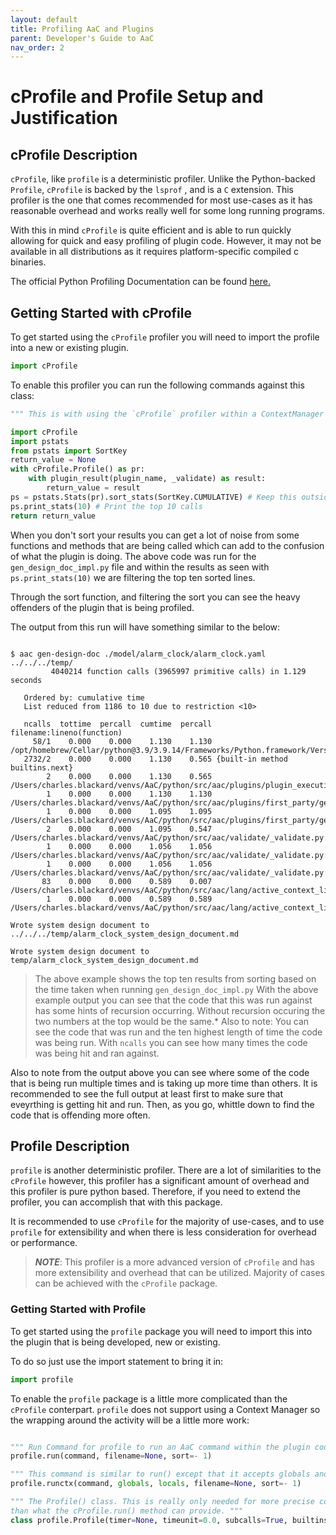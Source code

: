 ```yaml
---
layout: default
title: Profiling AaC and Plugins
parent: Developer's Guide to AaC
nav_order: 2
---
```


# cProfile and Profile Setup and Justification

## cProfile Description

`cProfile`, like `profile` is a deterministic profiler. Unlike the Python-backed `Profile`, `cProfile` is backed by the `lsprof` , and is a `C` extension.
This profiler is the one that comes recommended for most use-cases as it has reasonable overhead and works really well for some long running programs.

With this in mind `cProfile` is quite efficient and is able to run quickly allowing for quick and easy profiling of plugin code. However, it may not be available in all distributions as it requires platform-specific compiled c binaries.

The official Python Profiling Documentation can be found [here.](https://docs.python.org/3/library/profile.html)

## Getting Started with cProfile

To get started using the `cProfile` profiler you will need to import the profile into a new or existing plugin.

```python
import cProfile
```

To enable this profiler you can run the following commands against this class:

```python
""" This is with using the `cProfile` profiler within a ContextManager Object. """

import cProfile
import pstats
from pstats import SortKey
return_value = None
with cProfile.Profile() as pr:
    with plugin_result(plugin_name, _validate) as result:
        return_value = result
ps = pstats.Stats(pr).sort_stats(SortKey.CUMULATIVE) # Keep this outside the context manager scope to prevent pollution in the profiler.
ps.print_stats(10) # Print the top 10 calls
return return_value
```

When you don't sort your results you can get a lot of noise from some functions and methods that are being called which can add to the confusion of what the plugin is doing. The above code was run for the `gen_design_doc_impl.py` file
and within the results as seen with `ps.print_stats(10)` we are filtering the top ten sorted lines.

Through the sort function, and filtering the sort you can see the heavy offenders of the plugin that is being profiled.

The output from this run will have something similar to the below:

```shell

$ aac gen-design-doc ./model/alarm_clock/alarm_clock.yaml ../../../temp/
         4040214 function calls (3965997 primitive calls) in 1.129 seconds

   Ordered by: cumulative time
   List reduced from 1186 to 10 due to restriction <10>

   ncalls  tottime  percall  cumtime  percall filename:lineno(function)
     58/1    0.000    0.000    1.130    1.130 /opt/homebrew/Cellar/python@3.9/3.9.14/Frameworks/Python.framework/Versions/3.9/lib/python3.9/contextlib.py:114(__enter__)
   2732/2    0.000    0.000    1.130    0.565 {built-in method builtins.next}
        2    0.000    0.000    1.130    0.565 /Users/charles.blackard/venvs/AaC/python/src/aac/plugins/plugin_execution.py:59(plugin_result)
        1    0.000    0.000    1.130    1.130 /Users/charles.blackard/venvs/AaC/python/src/aac/plugins/first_party/gen_design_doc/gen_design_doc_impl.py:35(write_design_doc_to_directory)
        1    0.000    0.000    1.095    1.095 /Users/charles.blackard/venvs/AaC/python/src/aac/plugins/first_party/gen_design_doc/gen_design_doc_impl.py:59(_get_parsed_models)
        2    0.000    0.000    1.095    0.547 /Users/charles.blackard/venvs/AaC/python/src/aac/validate/_validate.py:54(validated_source)
        1    0.000    0.000    1.056    1.056 /Users/charles.blackard/venvs/AaC/python/src/aac/validate/_validate.py:68(_with_validation)
        1    0.000    0.000    1.056    1.056 /Users/charles.blackard/venvs/AaC/python/src/aac/validate/_validate.py:80(_validate_definitions)
       83    0.000    0.000    0.589    0.007 /Users/charles.blackard/venvs/AaC/python/src/aac/lang/active_context_lifecycle_manager.py:10(get_active_context)
        1    0.000    0.000    0.589    0.589 /Users/charles.blackard/venvs/AaC/python/src/aac/lang/active_context_lifecycle_manager.py:29(get_initialized_language_context)

Wrote system design document to ../../../temp/alarm_clock_system_design_document.md

Wrote system design document to temp/alarm_clock_system_design_document.md
```

> The above example shows the top ten results from sorting based on the time taken when running `gen_design_doc_impl.py`
> With the above example output you can see that the code that this was run against has some hints of recursion occurring.
> Without recursion occuring the two numbers at the top would be the same.*
> Also to note: You can see the code that was run and the ten highest length of time the code was being run. With `ncalls` you can see how many times the code was being hit and ran against.

Also to note from the output above you can see where some of the code that is being run multiple times and is taking up more time than others. It is recommended to see the full output at least first to make sure that eveyrthing is getting hit and run. Then, as you go, whittle down to find the code that is offending more often.

## Profile Description

`profile` is another deterministic profiler. There are a lot of similarities to the `cProfile` however, this profiler has a significant amount of overhead and this profiler is pure python based. Therefore, if you need to extend the profiler, you can accomplish that with this package.

It is recommended to use `cProfile` for the majority of use-cases, and to use `profile` for extensibility and when there is less consideration for overhead or performance.

>***NOTE***: This profiler is a more advanced version of `cProfile` and has more extensibility and overhead that can be utilized. Majority of cases can be achieved with the `cProfile` package.

### Getting Started with Profile

To get started using the `profile` package you will need to import this into the plugin that is being developed, new or existing.

To do so just use the import statement to bring it in:

```python
import profile
```

To enable the `profile` package is a little more complicated than the `cProfile` conterpart.
`profile` does not support using a Context Manager so the wrapping around the activity will be a little more work:

```python

""" Run Command for profile to run an AaC command within the plugin code """
profile.run(command, filename=None, sort=- 1)

""" This command is similar to run() except that it accepts globals and locals definitions that are supplied and passed through the command being executed. """
profile.runctx(command, globals, locals, filename=None, sort=- 1)

""" The Profile() class. This is really only needed for more precise controls over the profiling being done
than what the cProfile.run() method can provide. """
class profile.Profile(timer=None, timeunit=0.0, subcalls=True, builtins=True)
```
